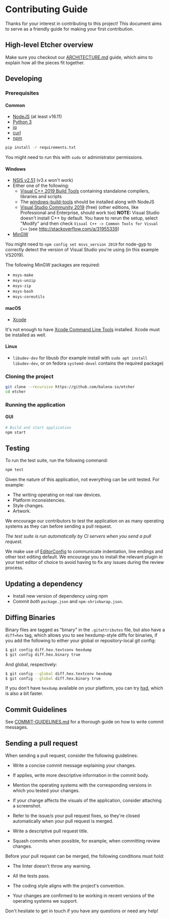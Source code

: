 Contributing Guide
==================

Thanks for your interest in contributing to this project! This document aims to
serve as a friendly guide for making your first contribution.

High-level Etcher overview
--------------------------

Make sure you checkout our [ARCHITECTURE.md][ARCHITECTURE] guide, which aims to
explain how all the pieces fit together.

Developing
----------

### Prerequisites

#### Common

- [NodeJS](https://nodejs.org) (at least v16.11)
- [Python 3](https://www.python.org)
- [jq](https://stedolan.github.io/jq/)
- [curl](https://curl.haxx.se/)
- [npm](https://www.npmjs.com/)

```sh
pip install -r requirements.txt
```

You might need to run this with `sudo` or administrator permissions.

#### Windows

- [NSIS v2.51](http://nsis.sourceforge.net/Main_Page) (v3.x won't work)
- Either one of the following:
  - [Visual C++ 2019 Build Tools](https://visualstudio.microsoft.com/vs/features/cplusplus/) containing standalone compilers, libraries and scripts
  - The [windows-build-tools](https://github.com/felixrieseberg/windows-build-tools#windows-build-tools) should be installed along with NodeJS
  - [Visual Studio Community 2019](https://visualstudio.microsoft.com/vs/) (free) (other editions, like Professional and Enterprise, should work too)
    **NOTE:** Visual Studio doesn't install C++ by default. You have to rerun the
    setup, select "Modify" and then check `Visual C++ -> Common Tools for Visual
    C++` (see http://stackoverflow.com/a/31955339)
- [MinGW](https://sourceforge.net/projects/mingw/)

You might need to `npm config set msvs_version 2019` for node-gyp to correctly detect
the version of Visual Studio you're using (in this example VS2019).

The following MinGW packages are required:

- `msys-make`
- `msys-unzip`
- `msys-zip`
- `msys-bash`
- `msys-coreutils`

#### macOS

- [Xcode](https://developer.apple.com/xcode/)

It's not enough to have [Xcode Command Line Tools] installed. Xcode must be installed
as well.

#### Linux

- `libudev-dev` for libusb (for example install with `sudo apt install libudev-dev`, or on fedora `systemd-devel` contains the required package)

### Cloning the project

```sh
git clone --recursive https://github.com/balena-io/etcher
cd etcher
```

### Running the application

#### GUI

```sh
# Build and start application
npm start
```

Testing
-------

To run the test suite, run the following command:

```sh
npm test
```

Given the nature of this application, not everything can be unit tested. For
example:

- The writing operating on real raw devices.
- Platform inconsistencies.
- Style changes.
- Artwork.

We encourage our contributors to test the application on as many operating
systems as they can before sending a pull request.

*The test suite is run automatically by CI servers when you send a pull
request.*

We make use of [EditorConfig] to communicate indentation, line endings and
other text editing default. We encourage you to install the relevant plugin in
your text editor of choice to avoid having to fix any issues during the review
process.

Updating a dependency
---------------------

- Install new version of dependency using npm
- Commit *both* `package.json` and `npm-shrinkwrap.json`.

Diffing Binaries
----------------

Binary files are tagged as "binary" in the `.gitattributes` file, but also have
a `diff=hex` tag, which allows you to see hexdump-style diffs for binaries,
if you add the following to either your global or repository-local git config:

```sh
$ git config diff.hex.textconv hexdump
$ git config diff.hex.binary true
```

And global, respectively:

```sh
$ git config --global diff.hex.textconv hexdump
$ git config --global diff.hex.binary true
```

If you don't have `hexdump` available on your platform,
you can try [hxd], which is also a bit faster.

Commit Guidelines
-----------------

See [COMMIT-GUIDELINES.md][COMMIT-GUIDELINES] for a thorough guide on how to
write commit messages.

Sending a pull request
----------------------

When sending a pull request, consider the following guidelines:

- Write a concise commit message explaining your changes.

- If applies, write more descriptive information in the commit body.

- Mention the operating systems with the corresponding versions in which you
tested your changes.

- If your change affects the visuals of the application, consider attaching a
screenshot.

- Refer to the issue/s your pull request fixes, so they're closed automatically
when your pull request is merged.

- Write a descriptive pull request title.

- Squash commits when possible, for example, when committing review changes.

Before your pull request can be merged, the following conditions must hold:

- The linter doesn't throw any warning.

- All the tests pass.

- The coding style aligns with the project's convention.

- Your changes are confirmed to be working in recent versions of the operating
systems we support.

Don't hesitate to get in touch if you have any questions or need any help!

[ARCHITECTURE]: https://github.com/balena-io/etcher/blob/master/docs/ARCHITECTURE.md
[COMMIT-GUIDELINES]: https://github.com/balena-io/etcher/blob/master/docs/COMMIT-GUIDELINES.md
[EditorConfig]: http://editorconfig.org
[shrinkwrap]: https://docs.npmjs.com/cli/shrinkwrap
[hxd]: https://github.com/jhermsmeier/hxd
[Xcode Command Line Tools]: https://developer.apple.com/library/content/technotes/tn2339/_index.html
